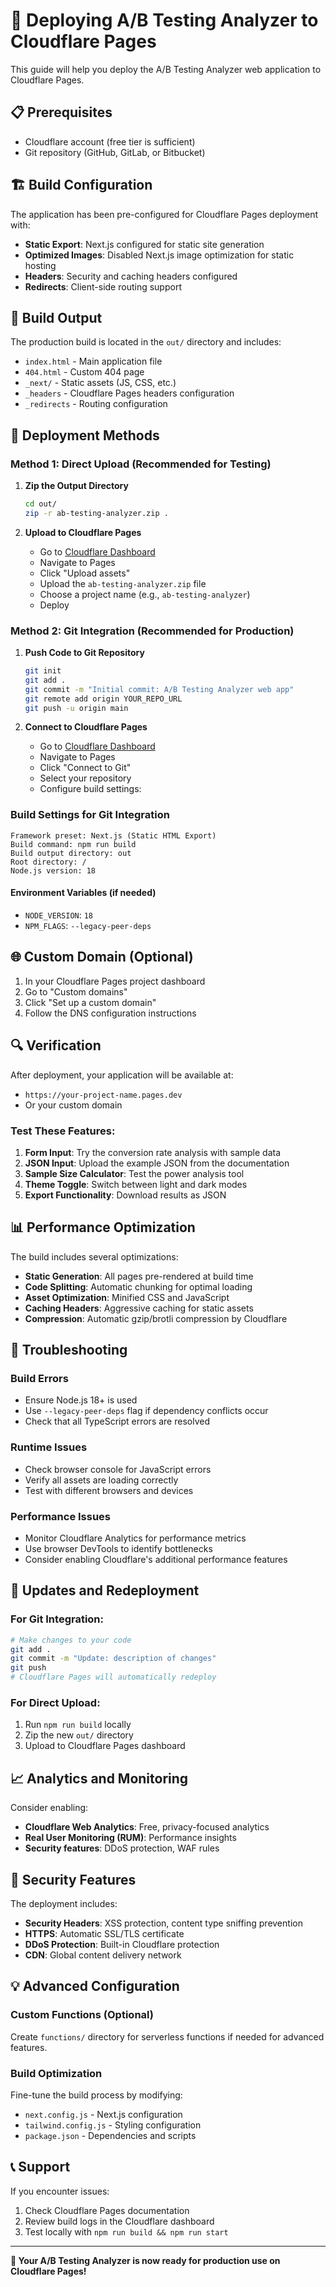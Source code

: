 # 🚀 Deploying A/B Testing Analyzer to Cloudflare Pages

This guide will help you deploy the A/B Testing Analyzer web application to Cloudflare Pages.

## 📋 Prerequisites

- Cloudflare account (free tier is sufficient)
- Git repository (GitHub, GitLab, or Bitbucket)

## 🏗️ Build Configuration

The application has been pre-configured for Cloudflare Pages deployment with:

- **Static Export**: Next.js configured for static site generation
- **Optimized Images**: Disabled Next.js image optimization for static hosting
- **Headers**: Security and caching headers configured
- **Redirects**: Client-side routing support

## 📁 Build Output

The production build is located in the `out/` directory and includes:
- `index.html` - Main application file
- `404.html` - Custom 404 page
- `_next/` - Static assets (JS, CSS, etc.)
- `_headers` - Cloudflare Pages headers configuration
- `_redirects` - Routing configuration

## 🔧 Deployment Methods

### Method 1: Direct Upload (Recommended for Testing)

1. **Zip the Output Directory**
   ```bash
   cd out/
   zip -r ab-testing-analyzer.zip .
   ```

2. **Upload to Cloudflare Pages**
   - Go to [Cloudflare Dashboard](https://dash.cloudflare.com/)
   - Navigate to Pages
   - Click "Upload assets"
   - Upload the `ab-testing-analyzer.zip` file
   - Choose a project name (e.g., `ab-testing-analyzer`)
   - Deploy

### Method 2: Git Integration (Recommended for Production)

1. **Push Code to Git Repository**
   ```bash
   git init
   git add .
   git commit -m "Initial commit: A/B Testing Analyzer web app"
   git remote add origin YOUR_REPO_URL
   git push -u origin main
   ```

2. **Connect to Cloudflare Pages**
   - Go to [Cloudflare Dashboard](https://dash.cloudflare.com/)
   - Navigate to Pages
   - Click "Connect to Git"
   - Select your repository
   - Configure build settings:

### Build Settings for Git Integration

```
Framework preset: Next.js (Static HTML Export)
Build command: npm run build
Build output directory: out
Root directory: /
Node.js version: 18
```

#### Environment Variables (if needed)
- `NODE_VERSION`: `18`
- `NPM_FLAGS`: `--legacy-peer-deps`

## 🌐 Custom Domain (Optional)

1. In your Cloudflare Pages project dashboard
2. Go to "Custom domains"
3. Click "Set up a custom domain"
4. Follow the DNS configuration instructions

## 🔍 Verification

After deployment, your application will be available at:
- `https://your-project-name.pages.dev`
- Or your custom domain

### Test These Features:

1. **Form Input**: Try the conversion rate analysis with sample data
2. **JSON Input**: Upload the example JSON from the documentation
3. **Sample Size Calculator**: Test the power analysis tool
4. **Theme Toggle**: Switch between light and dark modes
5. **Export Functionality**: Download results as JSON

## 📊 Performance Optimization

The build includes several optimizations:

- **Static Generation**: All pages pre-rendered at build time
- **Code Splitting**: Automatic chunking for optimal loading
- **Asset Optimization**: Minified CSS and JavaScript
- **Caching Headers**: Aggressive caching for static assets
- **Compression**: Automatic gzip/brotli compression by Cloudflare

## 🔧 Troubleshooting

### Build Errors
- Ensure Node.js 18+ is used
- Use `--legacy-peer-deps` flag if dependency conflicts occur
- Check that all TypeScript errors are resolved

### Runtime Issues
- Check browser console for JavaScript errors
- Verify all assets are loading correctly
- Test with different browsers and devices

### Performance Issues
- Monitor Cloudflare Analytics for performance metrics
- Use browser DevTools to identify bottlenecks
- Consider enabling Cloudflare's additional performance features

## 🔄 Updates and Redeployment

### For Git Integration:
```bash
# Make changes to your code
git add .
git commit -m "Update: description of changes"
git push
# Cloudflare Pages will automatically redeploy
```

### For Direct Upload:
1. Run `npm run build` locally
2. Zip the new `out/` directory
3. Upload to Cloudflare Pages dashboard

## 📈 Analytics and Monitoring

Consider enabling:
- **Cloudflare Web Analytics**: Free, privacy-focused analytics
- **Real User Monitoring (RUM)**: Performance insights
- **Security features**: DDoS protection, WAF rules

## 🔐 Security Features

The deployment includes:
- **Security Headers**: XSS protection, content type sniffing prevention
- **HTTPS**: Automatic SSL/TLS certificate
- **DDoS Protection**: Built-in Cloudflare protection
- **CDN**: Global content delivery network

## 💡 Advanced Configuration

### Custom Functions (Optional)
Create `functions/` directory for serverless functions if needed for advanced features.

### Build Optimization
Fine-tune the build process by modifying:
- `next.config.js` - Next.js configuration
- `tailwind.config.js` - Styling configuration
- `package.json` - Dependencies and scripts

## 📞 Support

If you encounter issues:
1. Check Cloudflare Pages documentation
2. Review build logs in the Cloudflare dashboard
3. Test locally with `npm run build && npm run start`

---

**🎉 Your A/B Testing Analyzer is now ready for production use on Cloudflare Pages!** 